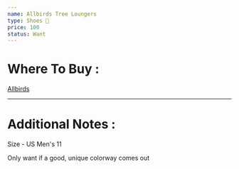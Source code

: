 ```yaml
---
name: Allbirds Tree Loungers
type: Shoes 👟
price: 100
status: Want
---
```

# Where To Buy :

[Allbirds](https://www.allbirds.com/products/mens-tree-loungers-navy-night)

---
# Additional Notes :

Size - US Men's 11

Only want if a good, unique colorway comes out